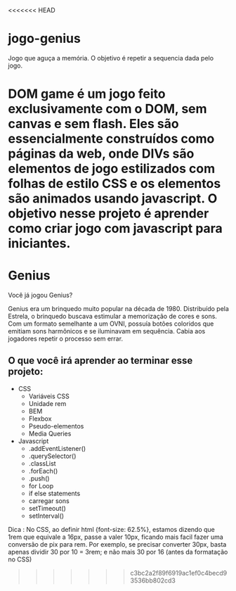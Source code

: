 <<<<<<< HEAD
# jogo-genius
Jogo que aguça a memória. O objetivo é repetir a sequencia dada pelo jogo.

##
DOM game é um jogo feito exclusivamente com o DOM, sem canvas e sem flash. Eles são essencialmente construídos como páginas da web, onde DIVs são elementos de jogo estilizados com folhas de estilo CSS e os elementos são animados usando javascript. O objetivo nesse projeto é aprender como criar jogo com javascript para iniciantes.
=======
# Genius

Você já jogou Genius?

Genius era um brinquedo muito popular na década de 1980. Distribuído pela Estrela, o brinquedo buscava estimular a memorização de cores e sons. Com um formato semelhante a um OVNI, possuía botões coloridos que emitiam sons harmônicos e se iluminavam em sequência. Cabia aos jogadores repetir o processo sem errar.

## O que você irá aprender ao terminar esse projeto:

- CSS
  - Variáveis CSS
  - Unidade rem
  - BEM
  - Flexbox
  - Pseudo-elementos
  - Media Queries
- Javascript
  - .addEventListener()
  - .querySelector()
  - .classList
  - .forEach()
  - .push()
  - for Loop
  - if else statements
  - carregar sons
  - setTimeout()
  - setInterval()

Dica : No CSS, ao definir html {font-size: 62.5%}, estamos dizendo que 1rem que equivale a 16px, passe a
valer 10px, ficando mais facil fazer uma conversão de pix para rem. Por exemplo, se precisar converter
30px, basta apenas dividir 30 por 10 = 3rem; e não mais 30 por 16 (antes da formatação no CSS)
>>>>>>> c3bc2a2f89f6919ac1ef0c4becd93536bb802cd3
